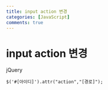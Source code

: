 ```yaml
---
title: input action 변경
categories: [JavaScript]
comments: true
---
```


# input action 변경

jQuery

```
$('#[아이디]').attr("action","[경로]");
```